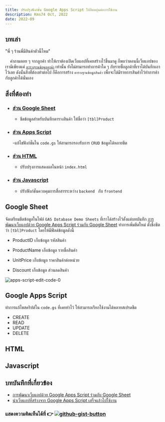 ```yaml
---
title: ปรับปรุงฟังก์ชั่น Google Apps Script ให้ยืดหยุ่นต่อการใช้งาน
description: Kms74 Oct, 2022
date: 2022-09
---
```


## <a name="head-intro"></a>บทเล่า

"พี่ ๆ ร้านพี่มีสินค้าตัวนี้ไหม" 

&nbsp;&nbsp;&nbsp;&nbsp;คำถามลอย ๆ จากลูกค้า ทำให้เราต้องเปิดเว็บแอปที่เคยสร้างไว้ขึ้นมาดู ก็พบว่าตอนนี้เว็บแอปของเรามีเพียงแค่ [`ตารางฐานข้อมูลลูกค้า`](deploy-web-app.md) เท่านั้น ยังไม่สามารถทำการค้าใด ๆ กับรายชื่อลูกค้าที่เราได้บันทึกเอาไว้เลย ดังนั้นสิ่งที่ต้องทำต่อไป ก็คือการสร้าง `ตารางฐานข้อมูลสินค้า` เพื่อจะได้มีรายการสินค้าไว้ทำการค้ากับลูกค้าได้นั่นเอง

## สิ่งที่ต้องทำ

- ### [ส่วน Google Sheet](#google-sheet)
    
    - ชีตข้อมูลสำหรับบันทึกตารางสินค้า ให้ชื่อว่า `[tbl]Product`

- ### [ส่วน Apps Script](#google-apps-script)
    
    -แก้ไขฟังก์ชั่นใน `code.gs` ให้สามารถรองรับการ `CRUD` ข้อมูลได้หลายชีต

- ### [ส่วน HTML](#html)
    
    - ปรับปรุงการแสดงผลในหน้า `index.html`

- ### [ส่วน Javascript](#javascript)
    
    - ปรับฟังก์ชั่นควบคุมการสื่อสารระหว่าง `backend ` กับ `frontend`

## Google Sheet

จัดเตรียมชีตข้อมูลในไฟล์ `GAS Database Demo Sheets` ที่เราได้สร้างไว้ตั้งแต่บทบันทึก [การพัฒนาเว็บแอปด้วย Google Apps Script ร่วมกับ Google Sheet](google-apps-script-google-sheet.md) ทำการเพิ่มชีตใหม่ ตั้งชื่อชีตว่า `[tbl]Product` โดยให้มีฟิลด์ข้อมูลดังนี้

- ProductID เก็บข้อมูล รหัสสินค้า

- ProductName เก็บข้อมูล รายชื่อสินค้า 

- UnitPrice เก็บข้อมูล ราคาสินค้าต่อหน่วย 

- Discount เก็บข้อมูล ส่วนลดสินค้า

![apps-script-edit-code-0](https://user-images.githubusercontent.com/52767363/192676983-03a21a49-eee6-472f-b0ec-cad3527752b6.png)

## Google Apps Script

ทำการแก้ไขสคริปต์ใน `code.gs` ที่เคยทำไว้ ให้สามารถเรียกใช้งานได้หลายสเปรดชีต

* CREATE
* READ
* UPDATE
* DELETE

## HTML

## Javascript

## บทบันทึกที่เกี่ยวข้อง
 * [การพัฒนาเว็บแอปด้วย Google Apps Script ร่วมกับ Google Sheet](google-apps-script-google-sheet.md) 
 * [นำเว็บแอปที่สร้างจาก Google Apps Script เสร็จแล้วไปใช้งาน](deploy-web-app.md)

### แสดงความคิดเห็นได้ที่ :point_right: [![github-gist-button](https://user-images.githubusercontent.com/52767363/191145099-9f4a51a2-35cc-495f-82e1-284d769a9052.png)](https://gist.github.com/Komsan74/c92f0d19f98aaba9982a3c2a4bcce265)
